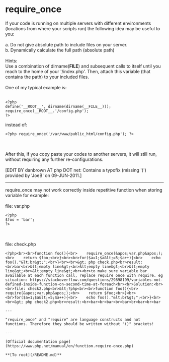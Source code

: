 # require_once



If your code is running on multiple servers with different environments (locations from where your scripts run) the following idea may be useful to you:<br><br>a. Do not give absolute path to include files on your server.<br>b. Dynamically calculate the full path (absolute path)<br><br>Hints:<br>Use a combination of dirname(__FILE__) and subsequent calls to itself until you reach to the home of your &apos;/index.php&apos;. Then, attach this variable (that contains the path) to your included files.<br><br>One of my typical example is:<br><br>

```
<?php
define('__ROOT__', dirname(dirname(__FILE__)));
require_once(__ROOT__.'/config.php');
?>
```


instead of:


```
<?php require_once('/var/www/public_html/config.php'); ?>
```
<br><br>After this, if you copy paste your codes to another servers, it will still run, without requiring any further re-configurations.<br><br>[EDIT BY danbrown AT php DOT net: Contains a typofix (missing &apos;)&apos;) provided by &apos;JoeB&apos; on 09-JUN-2011.]  

---

require_once may not work correctly inside repetitive function when storing variable for example:<br><br>file: var.php<br>

```
<?php
$foo = 'bar';
?>
```
<br><br>file: check.php<br>

```
<?php<br><br>function foo(){<br>    require_once(&apos;var.php&apos;);<br>    return $foo;<br>}<br><br>for($a=1;$a&lt;=5;$a++){<br>    echo foo()."&lt;br&gt;";<br>}<br><br>&gt; php check.php<br>result: <br>bar<br>&lt;empty line&gt;<br>&lt;empty line&gt;<br>&lt;empty line&gt;<br>&lt;empty line&gt;<br><br>to make sure variable bar available at each function call, replace require once with require. eg situation: https://stackoverflow.com/questions/29898199/variables-not-defined-inside-function-on-second-time-at-foreach<br><br>Solution:<br><br>file: check2.php<br>&lt;?php<br><br>function foo(){<br>    require(&apos;var.php&apos;);<br>    return $foo;<br>}<br><br>for($a=1;$a&lt;=5;$a++){<br>    echo foo()."&lt;br&gt;";<br>}<br><br>&gt; php check2.php<br>result:<br>bar<br>bar<br>bar<br>bar<br>bar  

---

"require_once" and "require" are language constructs and not functions. Therefore they should be written without "()" brackets!  

---

[Official documentation page](https://www.php.net/manual/en/function.require-once.php)

**[To root](/README.md)**